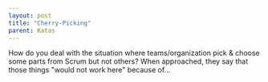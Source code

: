 ```yaml
---
layout: post
title: "Cherry-Picking"
parent: Katas
---
```

How do you deal with the situation where teams/organization pick & choose some parts from Scrum but not others? When approached, they say that those things "would not work here" because of... 